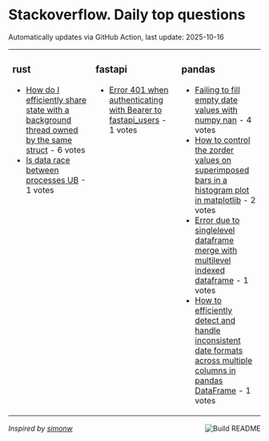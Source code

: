 # Stackoverflow. Daily top questions 

Automatically updates via GitHub Action, last update: <!-- date starts -->2025-10-16<!-- date ends -->


<table><tr><td valign="top" width="33%">

### rust
<!-- rust starts -->
* [How do I efficiently share state with a background thread owned by the same struct](https://stackoverflow.com/questions/79791833/how-do-i-efficiently-share-state-with-a-background-thread-owned-by-the-same-stru) - 6 votes
* [Is data race between processes UB](https://stackoverflow.com/questions/79791893/is-data-race-between-processes-ub) - 1 votes
<!-- rust ends -->
</td><td valign="top" width="34%">


### fastapi
<!-- fastapi starts -->
* [Error 401 when authenticating with Bearer to fastapi_users](https://stackoverflow.com/questions/79791228/error-401-when-authenticating-with-bearer-to-fastapi-users) - 1 votes
<!-- fastapi ends -->
</td><td valign="top" width="34%">


### pandas
<!-- pandas starts -->
* [Failing to fill empty date values with numpy nan](https://stackoverflow.com/questions/79790995/failing-to-fill-empty-date-values-with-numpy-nan) - 4 votes
* [How to control the zorder values on superimposed bars in a histogram plot in matplotlib](https://stackoverflow.com/questions/79791271/how-to-control-the-zorder-values-on-superimposed-bars-in-a-histogram-plot-in-mat) - 2 votes
* [Error due to singlelevel dataframe merge with multilevel indexed dataframe](https://stackoverflow.com/questions/79792272/error-due-to-single-level-dataframe-merge-with-multi-level-indexed-dataframe) - 1 votes
* [How to efficiently detect and handle inconsistent date formats across multiple columns in pandas DataFrame](https://stackoverflow.com/questions/79791223/how-to-efficiently-detect-and-handle-inconsistent-date-formats-across-multiple-c) - 1 votes
<!-- pandas ends -->
</td></tr></table>

<a href="https://github.com/hp0404/hp0404/actions"><img src="https://github.com/hp0404/hp0404/workflows/Build%20README/badge.svg" align="right" alt="Build README"></a> <p>*Inspired by  [simonw](https://github.com/simonw/simonw)*</p>
